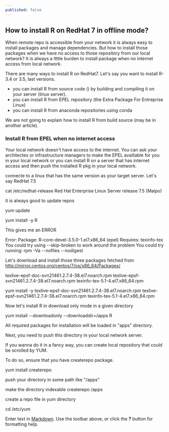 ```yaml
---
published: false
---
```

## How to install R on RedHat 7 in offline mode?

When remote repo is accessible from your network it is always easy to install packages and manage dependencies. But how to install those packages when we have no access to those repository from our local network? 
It is always a ltttle burden to install package when no internet access from local network.

There are many ways to install R on RedHat7. Let's say you want to install R-3.4 or 3.5, last versions. 
- you can install R from source code () by building and compiling it on your server (linux server).
- you can install R from EPEL repository (the Extra Package For Entreprise Linux)
- you can install R from anaconda repositories using conda

We are not going to explain how to install R from build source (may be in another article).

### Install R from EPEL when no internet access

Your local network doesn't have access to the internet. You can ask your architectes or infrastructure managers to make the EPEL availlable for you in your local network or you can install R on a server that has internet access and then push the installed R pkg in your local network.

connecte to a linux that has the same version as your target server.
Let's say RedHat 7.5

cat /etc/redhat-release
Red Hat Enterprise Linux Server release 7.5 (Maipo)

It is always good to update repos

yum update

yum install -y R

This gives me an ERROR

Error: Package: R-core-devel-3.5.0-1.el7.x86_64 (epel)
           Requires: texinfo-tex
You could try using --skip-broken to work around the problem
You could try running: rpm -Va --nofiles --nodigest

Let's download and install those three packages fetched from http://mirror.centos.org/centos/7/os/x86_64/Packages/

texlive-epsf-doc-svn21461.2.7.4-38.el7.noarch.rpm texlive-epsf-svn21461.2.7.4-38.el7.noarch.rpm 
texinfo-tex-5.1-4.el7.x86_64.rpm

yum install -y texlive-epsf-doc-svn21461.2.7.4-38.el7.noarch.rpm texlive-epsf-svn21461.2.7.4-38.el7.noarch.rpm 
texinfo-tex-5.1-4.el7.x86_64.rpm

Now let's install R in download only mode in a given directory

yum install --downloadonly --downloaddir=/apps R

All required packages for installation will be loaded in "apps" directory.

Next, you need to push this directory in your local network server.

If you wanna do it in a fancy way, you can create local repository that could be scrolled by YUM.

To do so, ensure that you have createrepo package.

yum install createrepo

push your directory in some path like "/apps"

make the directory indexable
createrepo /apps

create a repo file in yum directory 

cd /etc/yum








Enter text in [Markdown](http://daringfireball.net/projects/markdown/). Use the toolbar above, or click the **?** button for formatting help.



